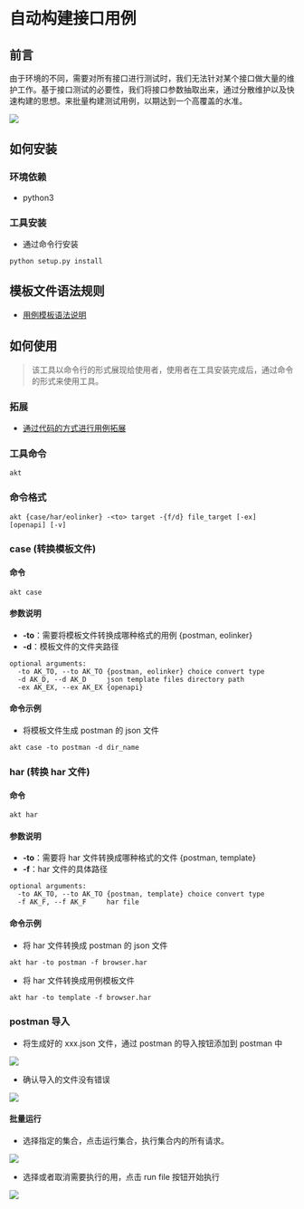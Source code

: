 # 自动构建接口用例

## 前言

由于环境的不同，需要对所有接口进行测试时，我们无法针对某个接口做大量的维护工作。基于接口测试的必要性，我们将接口参数抽取出来，通过分散维护以及快速构建的思想。来批量构建测试用例，以期达到一个高覆盖的水准。

![](docs/image/aapi.png)

## 如何安装

### 环境依赖

 - python3

### 工具安装

 - 通过命令行安装

```shell
python setup.py install
```

## 模板文件语法规则

 - [用例模板语法说明](docs/explain_template.md)

## 如何使用

> 该工具以命令行的形式展现给使用者，使用者在工具安装完成后，通过命令的形式来使用工具。

### 拓展

 - [通过代码的方式进行用例拓展](docs/used_api.md)

### 工具命令

```shell
akt
```

### 命令格式

```shell
akt {case/har/eolinker} -<to> target -{f/d} file_target [-ex] [openapi] [-v]
```

### case (转换模板文件)

#### 命令

```shell
akt case
```

#### 参数说明

- **-to**：需要将模板文件转换成哪种格式的用例 {postman, eolinker}
 - **-d**：模板文件的文件夹路径

```shell
optional arguments:
  -to AK_TO, --to AK_TO {postman, eolinker} choice convert type
  -d AK_D, --d AK_D     json template files directory path
  -ex AK_EX, --ex AK_EX {openapi}
```

#### 命令示例

 - 将模板文件生成 postman 的 json 文件

```shell
akt case -to postman -d dir_name
```

### har (转换 har 文件)

#### 命令

```shell
akt har
```

#### 参数说明

 - **-to**：需要将 har 文件转换成哪种格式的文件 {postman, template}
 - **-f**：har 文件的具体路径

```shell
optional arguments:
  -to AK_TO, --to AK_TO {postman, template} choice convert type
  -f AK_F, --f AK_F     har file
```

#### 命令示例

 - 将 har 文件转换成 postman 的 json 文件

```shell
akt har -to postman -f browser.har
```

 - 将 har 文件转换成用例模板文件

```shell
akt har -to template -f browser.har
```

### postman 导入

 - 将生成好的 xxx.json 文件，通过 postman 的导入按钮添加到 postman 中

![](docs/image/postman_import_file.png)

 - 确认导入的文件没有错误

![](docs/image/postman_file_confirm.jpg)

#### 批量运行

 - 选择指定的集合，点击运行集合，执行集合内的所有请求。

![](docs/image/postman_collection_run.png)

 - 选择或者取消需要执行的用，点击 run file 按钮开始执行

![](docs/image/postman_collection_start.png)